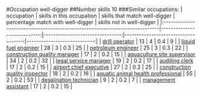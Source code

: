 #Occupation well-digger
##Number skills 10
###Similar occupations:
| occupation                                                                  |   skills in this occupation |   skills that match well-digger |   percentage match with well-digger |   skills not in well-digger |
|:----------------------------------------------------------------------------|----------------------------:|--------------------------------:|------------------------------------:|----------------------------:|
| [drill operator](drill_operator.md)                                         |                          13 |                               4 |                                 0.4 |                           9 |
| [liquid fuel engineer](liquid_fuel_engineer.md)                             |                          28 |                               3 |                                 0.3 |                          25 |
| [petroleum engineer](petroleum_engineer.md)                                 |                          25 |                               3 |                                 0.3 |                          22 |
| [construction quality manager](construction_quality_manager.md)             |                          17 |                               2 |                                 0.2 |                          15 |
| [aquaculture site supervisor](aquaculture_site_supervisor.md)               |                          34 |                               2 |                                 0.2 |                          32 |
| [legal service manager](legal_service_manager.md)                           |                          19 |                               2 |                                 0.2 |                          17 |
| [auditing clerk](auditing_clerk.md)                                         |                          17 |                               2 |                                 0.2 |                          15 |
| [airport chief executive](airport_chief_executive.md)                       |                          27 |                               2 |                                 0.2 |                          25 |
| [construction quality inspector](construction_quality_inspector.md)         |                          18 |                               2 |                                 0.2 |                          16 |
| [aquatic animal health professional](aquatic_animal_health_professional.md) |                          55 |                               2 |                                 0.2 |                          53 |
| [desalination technician](desalination_technician.md)                       |                           9 |                               2 |                                 0.2 |                           7 |
| [management assistant](management_assistant.md)                             |                          17 |                               2 |                                 0.2 |                          15 |
